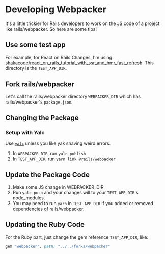 # Developing Webpacker

It's a little trickier for Rails developers to work on the JS code of a project like rails/webpacker. So here are some tips!

## Use some test app
For example, for React on Rails Changes, I'm using [shakacode/react_on_rails_tutorial_with_ssr_and_hmr_fast_refresh](https://github.com/shakacode/react_on_rails_tutorial_with_ssr_and_hmr_fast_refresh).
This directory is the `TEST_APP_DIR`.

## Fork rails/webpacker
Let's call the rails/webpacker directory `WEBPACKER_DIR` which has rails/webpacker's `package.json`.

## Changing the Package
### Setup with Yalc
Use [`yalc`](https://github.com/wclr/yalc) unless you like yak shaving weird errors. 
1. In `WEBPACKER_DIR`, run `yalc publish` 
2. In `TEST_APP_DIR`, run `yarn link @rails/webpacker`
   
## Update the Package Code
1. Make some JS change in WEBPACKER_DIR
2. Run `yalc push` and your changes will to your `TEST_APP_DIR`'s node_modules.
3. You may need to run `yarn` in `TEST_APP_DIR` if you added or removed dependencies of rails/webpacker.

## Updating the Ruby Code

For the Ruby part, just change the gem reference `TEST_APP_DIR`, like:

```ruby
gem "webpacker", path: "../../forks/webpacker"
```
